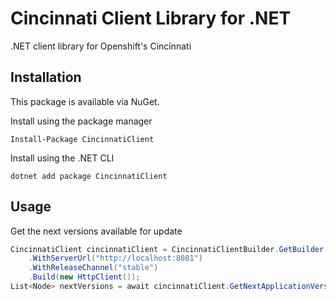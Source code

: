 # Cincinnati Client Library for .NET

.NET client library for Openshift's Cincinnati

## Installation

This package is available via NuGet.

Install using the package manager
```shell
Install-Package CincinnatiClient
```

Install using the .NET CLI
```shell
dotnet add package CincinnatiClient
```

## Usage

Get the next versions available for update
```csharp
CincinnatiClient cincinnatiClient = CincinnatiClientBuilder.GetBuilder()
    .WithServerUrl("http://localhost:8081")
    .WithReleaseChannel("stable")
    .Build(new HttpClient());
List<Node> nextVersions = await cincinnatiClient.GetNextApplicationVersions("1.0.0");
```
